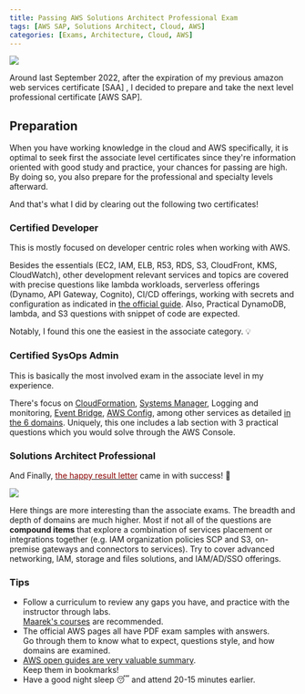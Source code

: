 ```yaml
---
title: Passing AWS Solutions Architect Professional Exam
tags: [AWS SAP, Solutions Architect, Cloud, AWS]
categories: [Exams, Architecture, Cloud, AWS]
---
```


<img src="{{ site.baseurl_root }}/public/images/aws-exams.png" class="post-image resize-sm center-image" />


Around last September 2022, after the expiration of my previous amazon web services certificate [SAA] , I decided to prepare and take the next level professional certificate [AWS SAP].


## Preparation

When you have working knowledge in the cloud and AWS specifically, it is optimal to seek first the associate level certificates since they're information oriented with good study and practice, your chances for passing are high. By doing so, you also prepare for the professional and specialty levels afterward.

<!-- post-excerpt -->

And that's what I did by clearing out the following two certificates!


### Certified Developer

This is mostly focused on developer centric roles when working with AWS.

Besides the essentials (EC2, IAM, ELB, R53, RDS, S3, CloudFront, KMS, CloudWatch), other development relevant services and topics are covered with precise questions like lambda workloads, serverless offerings (Dynamo, API Gateway, Cognito), CI/CD offerings, working with secrets and configuration as  indicated in [the official guide](https://aws.amazon.com/certification/certified-developer-associate/). Also, Practical DynamoDB, lambda, and S3 questions with snippet of code are expected.

Notably, I found this one the easiest in the associate category. 💡

### Certified SysOps Admin

This is basically the most involved exam in the associate level in my experience.

There's focus on [CloudFormation](https://docs.aws.amazon.com/AWSCloudFormation/latest/UserGuide/Welcome.html), [Systems Manager](https://docs.aws.amazon.com/systems-manager/latest/userguide/what-is-systems-manager.html), Logging and monitoring, [Event Bridge](https://docs.aws.amazon.com/eventbridge/index.html), [AWS Config](https://docs.aws.amazon.com/config/latest/developerguide/WhatIsConfig.html), among other services as detailed [in the 6 domains](https://d1.awsstatic.com/training-and-certification/docs-sysops-associate/AWS-Certified-SysOps-Administrator-Associate_Exam-Guide.pdf). Uniquely, this one includes a lab section with 3 practical questions which you would solve through the AWS Console.


### Solutions Architect Professional

And Finally, [<span style="color: darkred">the happy result letter</span>](https://www.credly.com/badges/f082f973-a262-41ba-aad6-557076601b5b/public_url>) came in with success! 🎉

<img src="{{ site.baseurl_root }}/public/images/aws-sap-cert.png" class="post-image-2 resize-sm center-image" />

Here things are more interesting than the associate exams. The breadth and depth of domains are much higher. Most if not all of the questions are **compound items** that explore a combination of services placement or integrations together (e.g. IAM organization policies SCP and S3, on-premise gateways and connectors to services). Try to cover advanced networking, IAM, storage and files solutions, and IAM/AD/SSO offerings.

### Tips

- Follow a curriculum to review any gaps you have, and practice with the instructor through labs.
  <br>
  [Maarek's courses](https://www.udemy.com/user/stephane-maarek/) are recommended.
- The official AWS pages all have PDF exam samples with answers. <br>
  Go through them to know what to expect, questions style, and how domains are examined.
- [AWS open guides are very valuable summary](https://github.com/open-guides/og-aws). <br>
  Keep them in bookmarks!
- Have a good night sleep 😴 and attend 20-15 minutes earlier.
